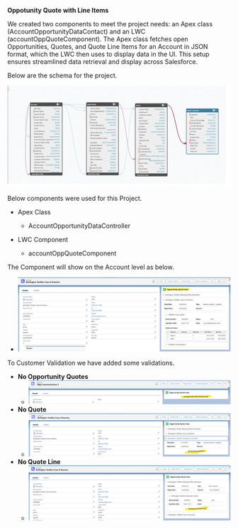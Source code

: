 **Oppotunity Quote with Line Items**

We created two components to meet the project needs: an Apex class (AccountOpportunityDataContact) and an LWC (accountOppQuoteComponent). The Apex class fetches open Opportunities, Quotes, and Quote Line Items for an Account in JSON format, which the LWC then uses to display data in the UI. This setup ensures streamlined data retrieval and display across Salesforce.

Below are the schema for the project.

![Alt text](https://github.com/lalitjanwa/OpportunityQuote/blob/main/images/schema.png)

Below components were used for this Project.
* Apex Class
  - AccountOpportunityDataController

* LWC Component
  - accountOppQuoteComponent
 
The Component will show on the Account level as below.
-  ![Alt text](https://github.com/lalitjanwa/OpportunityQuote/blob/main/images/quote_line_records.png)

To Customer Validation we have added some validations.
-  **No Opportunity Quotes**
    - ![Alt text](https://github.com/lalitjanwa/OpportunityQuote/blob/main/images/no_opp_quote.png)
-  **No Quote**
    -  ![Alt text](https://github.com/lalitjanwa/OpportunityQuote/blob/main/images/no_quote.png)
- **No Quote Line**
  -  ![Alt text](https://github.com/lalitjanwa/OpportunityQuote/blob/main/images/no_quote_line.png)


